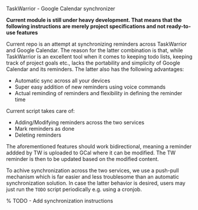 TaskWarrior - Google Calendar synchronizer

**Current module is still under heavy development. That means that the following
instructions are merely project specifications and not ready-to-use features**

Current repo is an attempt at synchronizing reminders across TaskWarrior and
Google Calendar. The reason for the latter combination is that, while
TaskWarrior is an excellent tool when it comes to keeping todo lists, keeping
track of project goals etc., lacks the portability and simplicity of Google
Calendar and its reminders. The latter also has the following advantages:

- Automatic sync across all your devices
- Super easy addition of new reminders using voice commands
- Actual reminding of reminders and flexibility in defining the reminder time

Current script takes care of:

- Adding/Modifying reminders across the two services
- Mark reminders as done
- Deleting reminders

The aforementioned features should work bidirectional, meaning a reminder addded
by TW is uploaded to GCal where it can be modified. The TW reminder is then to
be updated based on the modified content.

To achive synchronization across the two services, we use a push-pull mechanism
which is far easier and less troublesome than an automatic synchronization
solution. In case the latter behavior is desired, users may just run the `TODO`
script periodically e.g. using a cronjob.

% TODO - Add synchronization instructions
